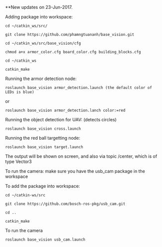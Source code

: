 **New updates on 23-Jun-2017.


Adding package into workspace:


	cd ~/catkin_ws/src/

	git clone https://github.com/phamngtuananh/base_vision.git

	cd ~/catkin_ws/src/base_vision/cfg

	chmod a+x armor_color.cfg board_color.cfg building_blocks.cfg

	cd ~/catkin_ws

	catkin_make


Running the armor detection node:


	roslaunch base_vision armor_detection.launch (the default color of LEDs is blue)

or

	roslaunch base_vision armor_detection.lanch color:=red


Running the object detection for UAV: (detects circles)


	roslaunch base_vision cross.launch


Running the red ball targetting node:


	roslaunch base_vision target.launch

The output will be shown on screen, and also via topic /center, which is of type Vector3


To run the camera: make sure you have the usb_cam package in the workspace


To add the package into workspace:

	cd ~/catkin-ws/src

	git clone https://github.com/bosch-ros-pkg/usb_cam.git

	cd ..

	catkin_make


To run the camera

	roslaunch base_vision usb_cam.launch